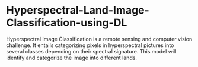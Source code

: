 # Hyperspectral-Land-Image-Classification-using-DL
Hyperspectral Image Classification is a remote sensing and computer vision challenge. It entails categorizing pixels in hyperspectral pictures into several classes depending on their spectral signature. This model will identify and categorize the image into different lands.
